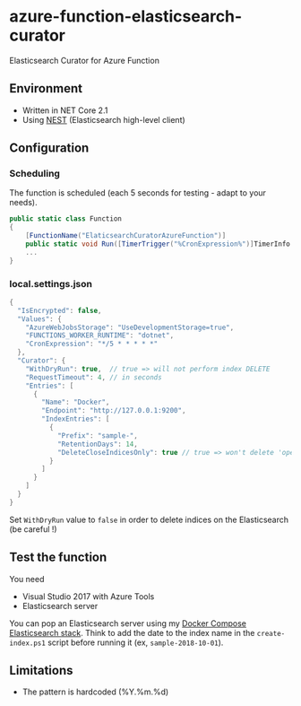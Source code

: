 # azure-function-elasticsearch-curator

Elasticsearch Curator for Azure Function

## Environment

- Written in NET Core 2.1
- Using [NEST](https://www.elastic.co/guide/en/elasticsearch/client/net-api/current/introduction.html) (Elasticsearch high-level client)

## Configuration

### Scheduling

The function is scheduled (each 5 seconds for testing - adapt to your needs).

```cs
public static class Function
{
    [FunctionName("ElaticsearchCuratorAzureFunction")]
    public static void Run([TimerTrigger("%CronExpression%")]TimerInfo timerInfo, ExecutionContext context, ILogger log)
    ...
}
```

### local.settings.json

```cs
{
  "IsEncrypted": false,
  "Values": {
    "AzureWebJobsStorage": "UseDevelopmentStorage=true",
    "FUNCTIONS_WORKER_RUNTIME": "dotnet",
    "CronExpression": "*/5 * * * * *"
  },
  "Curator": {
    "WithDryRun": true,  // true => will not perform index DELETE
    "RequestTimeout": 4, // in seconds
    "Entries": [
      {
        "Name": "Docker",
        "Endpoint": "http://127.0.0.1:9200",
        "IndexEntries": [
          {
            "Prefix": "sample-",
            "RetentionDays": 14,
            "DeleteCloseIndicesOnly": true // true => won't delete 'open' indices
          }
        ]
      }
    ]
  }
}
```

Set `WithDryRun` value to `false` in order to delete indices on the Elasticsearch (be careful !)

## Test the function

You need

- Visual Studio 2017 with Azure Tools
- Elasticsearch server

You can pop an Elasticsearch server using my [Docker Compose Elasticsearch stack](https://github.com/dhabierre/docker-integration-tests). Think to add the date to the index name in the `create-index.ps1` script before running it (ex, `sample-2018-10-01`).

## Limitations

- The pattern is hardcoded (%Y.%m.%d)
